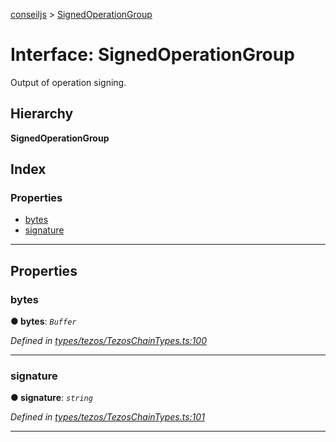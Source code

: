 [conseiljs](../README.md) > [SignedOperationGroup](../interfaces/signedoperationgroup.md)

# Interface: SignedOperationGroup

Output of operation signing.

## Hierarchy

**SignedOperationGroup**

## Index

### Properties

* [bytes](signedoperationgroup.md#bytes)
* [signature](signedoperationgroup.md#signature)

---

## Properties

<a id="bytes"></a>

###  bytes

**● bytes**: *`Buffer`*

*Defined in [types/tezos/TezosChainTypes.ts:100](https://github.com/Cryptonomic/ConseilJS/blob/6ee1a2c/src/types/tezos/TezosChainTypes.ts#L100)*

___
<a id="signature"></a>

###  signature

**● signature**: *`string`*

*Defined in [types/tezos/TezosChainTypes.ts:101](https://github.com/Cryptonomic/ConseilJS/blob/6ee1a2c/src/types/tezos/TezosChainTypes.ts#L101)*

___

